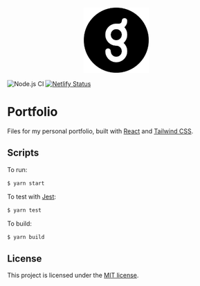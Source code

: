 <p align="center">
  <img src="src/assets/img/logo.png" height="150">
</p>

![Node.js CI](https://github.com/gantoreno/portfolio/workflows/Node.js%20CI/badge.svg) [![Netlify Status](https://api.netlify.com/api/v1/badges/b4ea7f16-2792-4032-92ba-a562ab1b2cda/deploy-status)](https://app.netlify.com/sites/gantoreno/deploys)

# Portfolio

Files for my personal portfolio, built with [React](https://www.reactjs.org/) and [Tailwind CSS](https://tailwindcss.com/).

## Scripts

To run:

```sh
$ yarn start
```

To test with [Jest](https://jestjs.io/):

```sh
$ yarn test
```

To build:

```sh
$ yarn build
```

## License

This project is licensed under the [MIT license](https://opensource.org/licenses/MIT).
